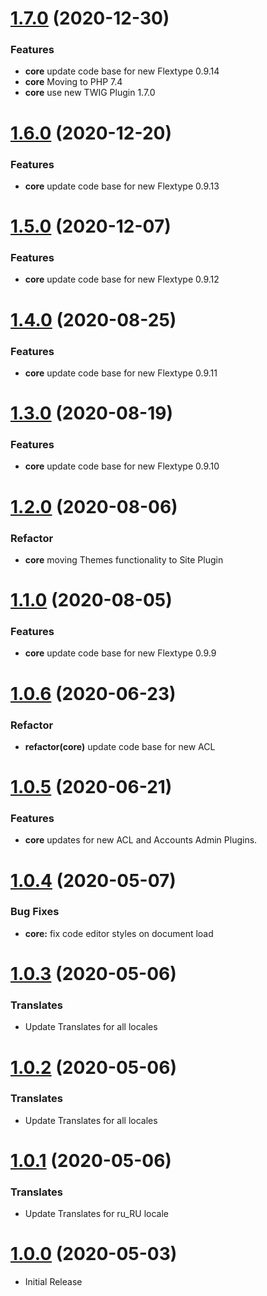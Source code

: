 <a name="1.7.0"></a>
# [1.7.0](https://github.com/flextype-plugins/themes-admin/compare/v1.6.0...v1.7.0) (2020-12-30)

### Features

* **core** update code base for new Flextype 0.9.14
* **core** Moving to PHP 7.4
* **core** use new TWIG Plugin 1.7.0

<a name="1.6.0"></a>
# [1.6.0](https://github.com/flextype-plugins/themes-admin/compare/v1.5.0...v1.6.0) (2020-12-20)

### Features

* **core** update code base for new Flextype 0.9.13

<a name="1.5.0"></a>
# [1.5.0](https://github.com/flextype-plugins/themes-admin/compare/v1.4.0...v1.5.0) (2020-12-07)

### Features

* **core** update code base for new Flextype 0.9.12

<a name="1.4.0"></a>
# [1.4.0](https://github.com/flextype-plugins/themes-admin/compare/v1.3.0...v1.4.0) (2020-08-25)

### Features

* **core** update code base for new Flextype 0.9.11

<a name="1.3.0"></a>
# [1.3.0](https://github.com/flextype-plugins/themes-admin/compare/v1.2.0...v1.3.0) (2020-08-19)

### Features

* **core** update code base for new Flextype 0.9.10

<a name="1.2.0"></a>
# [1.2.0](https://github.com/flextype-plugins/themes-admin/compare/v1.1.0...v1.2.0) (2020-08-06)

### Refactor

* **core** moving Themes functionality to Site Plugin

<a name="1.1.0"></a>
# [1.1.0](https://github.com/flextype-plugins/themes-admin/compare/v1.0.6...v1.1.0) (2020-08-05)

### Features

* **core** update code base for new Flextype 0.9.9

<a name="1.0.6"></a>
# [1.0.6](https://github.com/flextype-plugins/themes-admin/compare/v1.0.5...v1.0.6) (2020-06-23)

### Refactor

* **refactor(core)** update code base for new ACL

<a name="1.0.5"></a>
# [1.0.5](https://github.com/flextype-plugins/themes-admin/compare/v1.0.4...v1.0.5) (2020-06-21)

### Features

* **core** updates for new ACL and Accounts Admin Plugins.

<a name="1.0.4"></a>
# [1.0.4](https://github.com/flextype-plugins/themes-admin/compare/v1.0.3...v1.0.4) (2020-05-07)

### Bug Fixes

* **core:** fix code editor styles on document load

<a name="1.0.3"></a>
# [1.0.3](https://github.com/flextype-plugins/themes-admin/compare/v1.0.2...v1.0.3) (2020-05-06)

### Translates

* Update Translates for all locales

<a name="1.0.2"></a>
# [1.0.2](https://github.com/flextype-plugins/themes-admin/compare/v1.0.1...v1.0.2) (2020-05-06)

### Translates

* Update Translates for all locales

<a name="1.0.1"></a>
# [1.0.1](https://github.com/flextype-plugins/themes-admin/compare/v1.0.0...v1.0.1) (2020-05-06)

### Translates

* Update Translates for ru_RU locale

<a name="1.0.0"></a>
# [1.0.0](https://github.com/flextype-plugins/themes-admin) (2020-05-03)
* Initial Release
